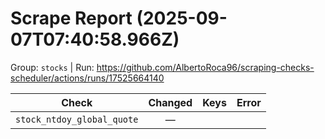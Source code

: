 # Scrape Report (2025-09-07T07:40:58.966Z)

Group: `stocks`  |  Run: https://github.com/AlbertoRoca96/scraping-checks-scheduler/actions/runs/17525664140

| Check | Changed | Keys | Error |
|---|:---:|:--|:--|
| `stock_ntdoy_global_quote` | — |  |  |
